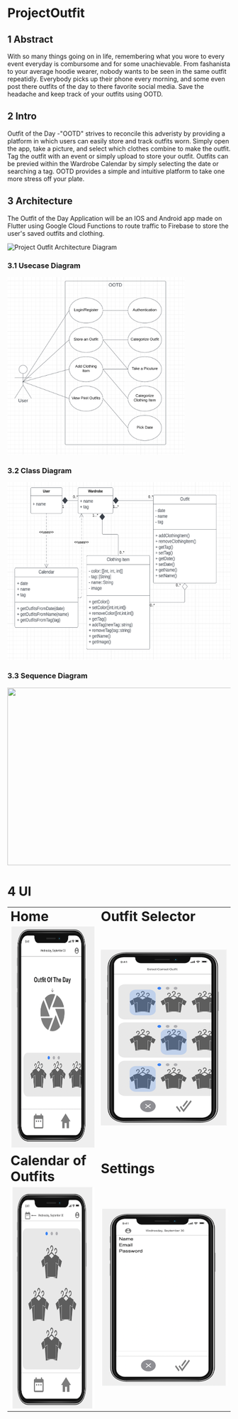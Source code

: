 # ProjectOutfit

## 1 Abstract
With so many things going on in life, remembering what you wore to every event everyday is combursome and for some unachievable. From fashanista to your average hoodie wearer, nobody wants to be seen in the same outfit repeatidly. Everybody picks up their phone every morning, and some even post there outfits of the day to there favorite social media. Save the headache and keep track of your outfits using OOTD.
## 2 Intro
Outfit of the Day -"OOTD" strives to reconcile this adveristy by providing a platform in which users can easily store and track outfits worn. Simply open the app, take a picture, and select which clothes combine to make the outfit. Tag the outfit with an event or simply upload to store your outfit. Outfits can be previed within the Wardrobe Calendar by simply selecting the date or searching a tag. OOTD provides a simple and intuitive platform to take one more stress off your plate.

## 3 Architecture
The Outfit of the Day Application will be an IOS and Android app made on Flutter using Google Cloud Functions to route traffic to Firebase to store the user's saved outfits and clothing.

![Project Outfit Architecture Diagram](https://user-images.githubusercontent.com/113374113/193295951-4de34ec4-aa7b-4718-acef-6d26425b8907.png)
### 3.1 Usecase Diagram
<img src="https://github.com/jdenhof/ProjectOutfit/blob/main/resources/UsecaseDiagram.png"  width="400" height="400">

### 3.2 Class Diagram
<img src="https://github.com/jdenhof/ProjectOutfit/blob/main/resources/ClassDiagram.png"  width="600" height="400">

### 3.3 Sequence Diagram
<img src="https://user-images.githubusercontent.com/113374113/193301027-371d83ad-363c-4823-8154-d72ae0e8b7be.png"  width="600" height="400">

# 4 UI 
<table border="0">
 <tr>
    <td><b style="font-size:30px">Home</b></td>
    <td><b style="font-size:30px">Outfit Selector</b></td>
 </tr>
 <tr>
    <td>
    <img src="https://github.com/jdenhof/ProjectOutfit/blob/main/resources/HomeScreen.png"  width="300" height="500">
    </td>
    <td>
    <img src="https://github.com/jdenhof/ProjectOutfit/blob/main/resources/Selection.png"  width="600" height="400">
    </td>
 </tr>
 <tr>
    <td><b style="font-size:30px">Calendar of Outfits</b></td>
    <td><b style="font-size:30px">Settings</b></td>
</tr>
 <tr>
    <td>
    <img src="https://github.com/jdenhof/ProjectOutfit/blob/main/resources/Calendar.png"  width="300" height="500">
    </td>
    <td>
    <img src="https://github.com/jdenhof/ProjectOutfit/blob/main/resources/Settings.png"  width="600" height="400">
    </td>
 </tr>
</table>






